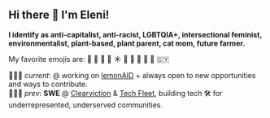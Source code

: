 ## Hi there 👋 I'm Eleni!

**I identify as anti-capitalist, anti-racist, LGBTQIA+, intersectional feminist, environmentalist, plant-based, plant parent, cat mom, future farmer.**

My favorite emojis are: 🫠 👾 🌿 🍄 ☀️ 🌈 🍕 🎨 🚀 🧿 🇨🇾

👩🏼‍💻 _current_: @ working on [lemonAID](https://github.com/the-rainbow-bridge/lemonaid) + always open to new opportunities and ways to contribute.  
👩🏼‍💻 _prev_: **SWE** @ [Clearviction](https://www.clearviction.org) & [Tech Fleet](https://techfleet.org), building tech 🛠️ for underrepresented, underserved communities.
